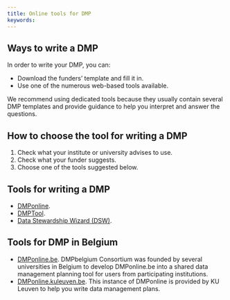 ```yaml
---
title: Online tools for DMP
keywords:
---
```


## Ways to write a DMP
In order to write your DMP, you can:
* Download the funders’ template and fill it in.
* Use one of the numerous web-based tools available.

We recommend using dedicated tools because they usually contain several DMP templates and provide guidance to help you interpret and answer the questions.

## How to choose the tool for writing a DMP
1. Check what your institute or university advises to use.
2. Check what your funder suggests.
3. Choose one of the tools suggested below.

## Tools for writing a DMP
* [DMPonline](https://dmponline.dcc.ac.uk).
* [DMPTool](https://dmptool.org).
* [Data Stewardship Wizard (DSW)](https://ds-wizard.org/about.html).

## Tools for DMP in Belgium
* [DMPonline.be](https://dmponline.be).
DMPbelgium Consortium was founded by several universities in Belgium to develop DMPonline.be into a shared data management planning tool for users from participating institutions.
* [DMPonline.kuleuven.be](https://dmponline.kuleuven.be).
This instance of DMPonline is provided by KU Leuven to help you write data management plans.
